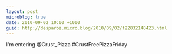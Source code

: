 ```yaml
---
layout: post
microblog: true
date: 2010-09-02 10:00 +1000
guid: http://desparoz.micro.blog/2010/09/02/t22832148423.html
---
```

I'm entering @Crust_Pizza #CrustFreePizzaFriday
